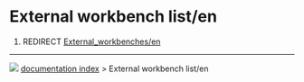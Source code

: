 # External workbench list/en
1.  REDIRECT [External\_workbenches/en](External_workbenches/en.md)



---
![](images/Right_arrow.png) [documentation index](../README.md) > External workbench list/en
